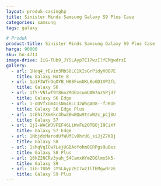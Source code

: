 ```yaml
---
layout: produk-casinghp
title: Sinister Minds Samsung Galaxy S9 Plus Case
categories: samsung
tags: galaxy

# Produk
product-title: Sinister Minds Samsung Galaxy S9 Plus Case
harga: 90000
sku: hn-4711
image-drive: 1iG-TUb9_JYSLAyp7EI7wzIlfEMgwdrzE
gallery:
  - url: 1Heq4_rEvim3MbS8LC1kIsGrPidyV0B7E
    title: Galaxy Note 8
  - url: 1p1F3WTnOqOYB_H88FxmUKL8oGD1VP2fL
    title: Galaxy S6
  - url: 1fY-VNlwf9T86nZMdGzcumUAW7azSPjd7
    title: Galaxy S6 Edge
  - url: 1-oDVfxUm4IsNn4BLL32WhqA08--fJKOE
    title: Galaxy S6 Edge Plus
  - url: 1cEh17XmXkc3hwZBwBQw9tswW2c_pCj8U
    title: Galaxy S7
  - url: 1jI-WACWJVFEF46LiWvFu20TBOjI9CiXf
    title: Galaxy S7 Edge
  - url: 1NbjdxMarodUfWUfEvOhrU6_siJjZ7KBj
    title: Galaxy S8
  - url: 1shqVqICw7LejUGBAoYohm0GRPgs9uBez
    title: Galaxy S8 Plus
  - url: 16kZ2NCRv3yah_S4CamxHYmZOGlmxSk5-
    title: Galaxy S9
  - url: 1iG-TUb9_JYSLAyp7EI7wzIlfEMgwdrzE
    title: Galaxy S9 Plus
---
```

